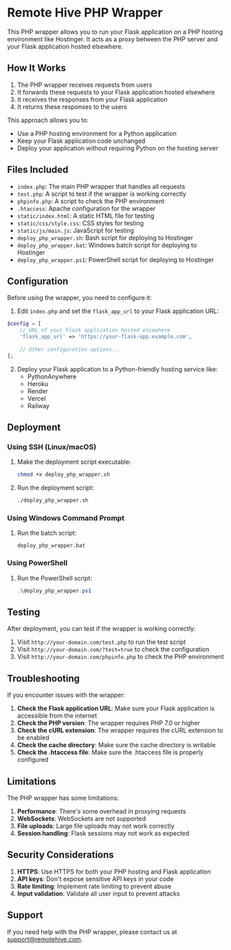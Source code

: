 # Remote Hive PHP Wrapper

This PHP wrapper allows you to run your Flask application on a PHP hosting environment like Hostinger. It acts as a proxy between the PHP server and your Flask application hosted elsewhere.

## How It Works

1. The PHP wrapper receives requests from users
2. It forwards these requests to your Flask application hosted elsewhere
3. It receives the responses from your Flask application
4. It returns these responses to the users

This approach allows you to:
- Use a PHP hosting environment for a Python application
- Keep your Flask application code unchanged
- Deploy your application without requiring Python on the hosting server

## Files Included

- `index.php`: The main PHP wrapper that handles all requests
- `test.php`: A script to test if the wrapper is working correctly
- `phpinfo.php`: A script to check the PHP environment
- `.htaccess`: Apache configuration for the wrapper
- `static/index.html`: A static HTML file for testing
- `static/css/style.css`: CSS styles for testing
- `static/js/main.js`: JavaScript for testing
- `deploy_php_wrapper.sh`: Bash script for deploying to Hostinger
- `deploy_php_wrapper.bat`: Windows batch script for deploying to Hostinger
- `deploy_php_wrapper.ps1`: PowerShell script for deploying to Hostinger

## Configuration

Before using the wrapper, you need to configure it:

1. Edit `index.php` and set the `flask_app_url` to your Flask application URL:

```php
$config = [
    // URL of your Flask application hosted elsewhere
    'flask_app_url' => 'https://your-flask-app.example.com',
    
    // Other configuration options...
];
```

2. Deploy your Flask application to a Python-friendly hosting service like:
   - PythonAnywhere
   - Heroku
   - Render
   - Vercel
   - Railway

## Deployment

### Using SSH (Linux/macOS)

1. Make the deployment script executable:
   ```bash
   chmod +x deploy_php_wrapper.sh
   ```

2. Run the deployment script:
   ```bash
   ./deploy_php_wrapper.sh
   ```

### Using Windows Command Prompt

1. Run the batch script:
   ```
   deploy_php_wrapper.bat
   ```

### Using PowerShell

1. Run the PowerShell script:
   ```powershell
   .\deploy_php_wrapper.ps1
   ```

## Testing

After deployment, you can test if the wrapper is working correctly:

1. Visit `http://your-domain.com/test.php` to run the test script
2. Visit `http://your-domain.com/?test=true` to check the configuration
3. Visit `http://your-domain.com/phpinfo.php` to check the PHP environment

## Troubleshooting

If you encounter issues with the wrapper:

1. **Check the Flask application URL**: Make sure your Flask application is accessible from the internet
2. **Check the PHP version**: The wrapper requires PHP 7.0 or higher
3. **Check the cURL extension**: The wrapper requires the cURL extension to be enabled
4. **Check the cache directory**: Make sure the cache directory is writable
5. **Check the .htaccess file**: Make sure the .htaccess file is properly configured

## Limitations

The PHP wrapper has some limitations:

1. **Performance**: There's some overhead in proxying requests
2. **WebSockets**: WebSockets are not supported
3. **File uploads**: Large file uploads may not work correctly
4. **Session handling**: Flask sessions may not work as expected

## Security Considerations

1. **HTTPS**: Use HTTPS for both your PHP hosting and Flask application
2. **API keys**: Don't expose sensitive API keys in your code
3. **Rate limiting**: Implement rate limiting to prevent abuse
4. **Input validation**: Validate all user input to prevent attacks

## Support

If you need help with the PHP wrapper, please contact us at support@remotehive.com.
